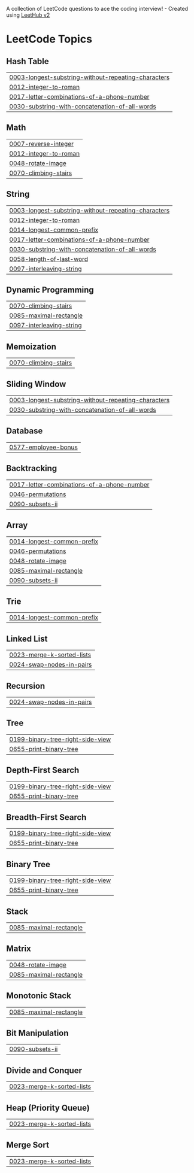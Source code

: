 A collection of LeetCode questions to ace the coding interview! - Created using [LeetHub v2](https://github.com/arunbhardwaj/LeetHub-2.0)
<!---LeetCode Topics Start-->
# LeetCode Topics
## Hash Table
|  |
| ------- |
| [0003-longest-substring-without-repeating-characters](https://github.com/sudhakar-1104/Leetcode/tree/master/0003-longest-substring-without-repeating-characters) |
| [0012-integer-to-roman](https://github.com/sudhakar-1104/Leetcode/tree/master/0012-integer-to-roman) |
| [0017-letter-combinations-of-a-phone-number](https://github.com/sudhakar-1104/Leetcode/tree/master/0017-letter-combinations-of-a-phone-number) |
| [0030-substring-with-concatenation-of-all-words](https://github.com/sudhakar-1104/Leetcode/tree/master/0030-substring-with-concatenation-of-all-words) |
## Math
|  |
| ------- |
| [0007-reverse-integer](https://github.com/sudhakar-1104/Leetcode/tree/master/0007-reverse-integer) |
| [0012-integer-to-roman](https://github.com/sudhakar-1104/Leetcode/tree/master/0012-integer-to-roman) |
| [0048-rotate-image](https://github.com/sudhakar-1104/Leetcode/tree/master/0048-rotate-image) |
| [0070-climbing-stairs](https://github.com/sudhakar-1104/Leetcode/tree/master/0070-climbing-stairs) |
## String
|  |
| ------- |
| [0003-longest-substring-without-repeating-characters](https://github.com/sudhakar-1104/Leetcode/tree/master/0003-longest-substring-without-repeating-characters) |
| [0012-integer-to-roman](https://github.com/sudhakar-1104/Leetcode/tree/master/0012-integer-to-roman) |
| [0014-longest-common-prefix](https://github.com/sudhakar-1104/Leetcode/tree/master/0014-longest-common-prefix) |
| [0017-letter-combinations-of-a-phone-number](https://github.com/sudhakar-1104/Leetcode/tree/master/0017-letter-combinations-of-a-phone-number) |
| [0030-substring-with-concatenation-of-all-words](https://github.com/sudhakar-1104/Leetcode/tree/master/0030-substring-with-concatenation-of-all-words) |
| [0058-length-of-last-word](https://github.com/sudhakar-1104/Leetcode/tree/master/0058-length-of-last-word) |
| [0097-interleaving-string](https://github.com/sudhakar-1104/Leetcode/tree/master/0097-interleaving-string) |
## Dynamic Programming
|  |
| ------- |
| [0070-climbing-stairs](https://github.com/sudhakar-1104/Leetcode/tree/master/0070-climbing-stairs) |
| [0085-maximal-rectangle](https://github.com/sudhakar-1104/Leetcode/tree/master/0085-maximal-rectangle) |
| [0097-interleaving-string](https://github.com/sudhakar-1104/Leetcode/tree/master/0097-interleaving-string) |
## Memoization
|  |
| ------- |
| [0070-climbing-stairs](https://github.com/sudhakar-1104/Leetcode/tree/master/0070-climbing-stairs) |
## Sliding Window
|  |
| ------- |
| [0003-longest-substring-without-repeating-characters](https://github.com/sudhakar-1104/Leetcode/tree/master/0003-longest-substring-without-repeating-characters) |
| [0030-substring-with-concatenation-of-all-words](https://github.com/sudhakar-1104/Leetcode/tree/master/0030-substring-with-concatenation-of-all-words) |
## Database
|  |
| ------- |
| [0577-employee-bonus](https://github.com/sudhakar-1104/Leetcode/tree/master/0577-employee-bonus) |
## Backtracking
|  |
| ------- |
| [0017-letter-combinations-of-a-phone-number](https://github.com/sudhakar-1104/Leetcode/tree/master/0017-letter-combinations-of-a-phone-number) |
| [0046-permutations](https://github.com/sudhakar-1104/Leetcode/tree/master/0046-permutations) |
| [0090-subsets-ii](https://github.com/sudhakar-1104/Leetcode/tree/master/0090-subsets-ii) |
## Array
|  |
| ------- |
| [0014-longest-common-prefix](https://github.com/sudhakar-1104/Leetcode/tree/master/0014-longest-common-prefix) |
| [0046-permutations](https://github.com/sudhakar-1104/Leetcode/tree/master/0046-permutations) |
| [0048-rotate-image](https://github.com/sudhakar-1104/Leetcode/tree/master/0048-rotate-image) |
| [0085-maximal-rectangle](https://github.com/sudhakar-1104/Leetcode/tree/master/0085-maximal-rectangle) |
| [0090-subsets-ii](https://github.com/sudhakar-1104/Leetcode/tree/master/0090-subsets-ii) |
## Trie
|  |
| ------- |
| [0014-longest-common-prefix](https://github.com/sudhakar-1104/Leetcode/tree/master/0014-longest-common-prefix) |
## Linked List
|  |
| ------- |
| [0023-merge-k-sorted-lists](https://github.com/sudhakar-1104/Leetcode/tree/master/0023-merge-k-sorted-lists) |
| [0024-swap-nodes-in-pairs](https://github.com/sudhakar-1104/Leetcode/tree/master/0024-swap-nodes-in-pairs) |
## Recursion
|  |
| ------- |
| [0024-swap-nodes-in-pairs](https://github.com/sudhakar-1104/Leetcode/tree/master/0024-swap-nodes-in-pairs) |
## Tree
|  |
| ------- |
| [0199-binary-tree-right-side-view](https://github.com/sudhakar-1104/Leetcode/tree/master/0199-binary-tree-right-side-view) |
| [0655-print-binary-tree](https://github.com/sudhakar-1104/Leetcode/tree/master/0655-print-binary-tree) |
## Depth-First Search
|  |
| ------- |
| [0199-binary-tree-right-side-view](https://github.com/sudhakar-1104/Leetcode/tree/master/0199-binary-tree-right-side-view) |
| [0655-print-binary-tree](https://github.com/sudhakar-1104/Leetcode/tree/master/0655-print-binary-tree) |
## Breadth-First Search
|  |
| ------- |
| [0199-binary-tree-right-side-view](https://github.com/sudhakar-1104/Leetcode/tree/master/0199-binary-tree-right-side-view) |
| [0655-print-binary-tree](https://github.com/sudhakar-1104/Leetcode/tree/master/0655-print-binary-tree) |
## Binary Tree
|  |
| ------- |
| [0199-binary-tree-right-side-view](https://github.com/sudhakar-1104/Leetcode/tree/master/0199-binary-tree-right-side-view) |
| [0655-print-binary-tree](https://github.com/sudhakar-1104/Leetcode/tree/master/0655-print-binary-tree) |
## Stack
|  |
| ------- |
| [0085-maximal-rectangle](https://github.com/sudhakar-1104/Leetcode/tree/master/0085-maximal-rectangle) |
## Matrix
|  |
| ------- |
| [0048-rotate-image](https://github.com/sudhakar-1104/Leetcode/tree/master/0048-rotate-image) |
| [0085-maximal-rectangle](https://github.com/sudhakar-1104/Leetcode/tree/master/0085-maximal-rectangle) |
## Monotonic Stack
|  |
| ------- |
| [0085-maximal-rectangle](https://github.com/sudhakar-1104/Leetcode/tree/master/0085-maximal-rectangle) |
## Bit Manipulation
|  |
| ------- |
| [0090-subsets-ii](https://github.com/sudhakar-1104/Leetcode/tree/master/0090-subsets-ii) |
## Divide and Conquer
|  |
| ------- |
| [0023-merge-k-sorted-lists](https://github.com/sudhakar-1104/Leetcode/tree/master/0023-merge-k-sorted-lists) |
## Heap (Priority Queue)
|  |
| ------- |
| [0023-merge-k-sorted-lists](https://github.com/sudhakar-1104/Leetcode/tree/master/0023-merge-k-sorted-lists) |
## Merge Sort
|  |
| ------- |
| [0023-merge-k-sorted-lists](https://github.com/sudhakar-1104/Leetcode/tree/master/0023-merge-k-sorted-lists) |
<!---LeetCode Topics End-->